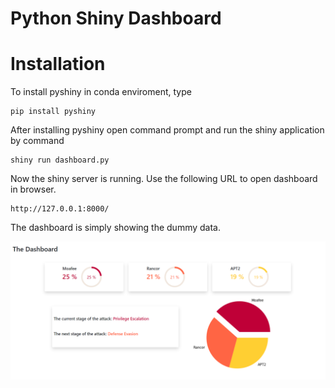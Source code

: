 # Python Shiny Dashboard

# Installation
To install pyshiny in conda enviroment, type

    pip install pyshiny

After installing pyshiny open command prompt and run the shiny application by command

    shiny run dashboard.py

Now the shiny server is running. Use the following URL to open dashboard in browser.

    http://127.0.0.1:8000/

The dashboard is simply showing the dummy data.

![Dashboard Interface](https://github.com/MuhammadTayyab-SE/dashboard_python/blob/32d546a713e94db1c90fc17aec9eabc7630bcf17/images/Capture.PNG)

